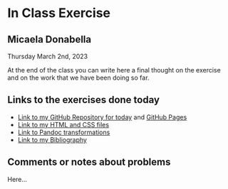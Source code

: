 # In Class Exercise
## Micaela Donabella 

Thursday March 2nd, 2023 

At the end of the class you can write here a final thought on the exercise and on the work that we have been doing so far. 

## Links to the exercises done today 

- [Link to my GitHub Repository for today](https://github.com/mdonabella/DHExercise) and [GitHub Pages](https://github.com/mdonabella/)
- [Link to my HTML and CSS files](https://github.com/mdonabella/DHExercise/blob/gh-pages/exercise2.html)
- [Link to Pandoc transformations](https://github.com/mdonabella/DHExercise/blob/gh-pages/pandoc_transformations%202.zip)
- [Link to my Bibliography](https://mdonabella.github.io/DHExercise/bibliography.html)

## Comments or notes about problems 

Here...
